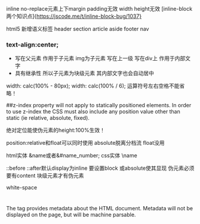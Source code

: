 

inline no-replace元素上下margin padding无效 width height无效
[inline-block两个知识点]{https://jscode.me/t/inline-block-bug/1037}

html5 新增语义标签
header
section
article
aside
footer
nav

### text-align:center;
- 写在父元素 作用于子元素 img为子元素 写在上一级 写在div上 作用于内部文字
- 具有继承性 所以子元素为块级元素 其内部文字也会自动居中

width: calc(100% - 80px);
width: calc(100% / 6);
运算符号左右空格不能省略！

##z-index property will not apply to statically positioned elements. In order to use z-index the CSS must also include any position value other than static (ie relative, absolute, fixed).

绝对定位能使伪元素的height:100%生效！

position:relative和float可以同时使用 absolute脱离分档流 float没用

html实体 &name或者&#name_number;
css实体 \name

::before ::after默认display为inline 要设置block 或absolute使其显现
伪元素必须要有content
块级元素才有伪元素

white-space


# <meta>
The <meta> tag provides metadata about the HTML document. Metadata will not be displayed on the page, but will be machine parsable.





























